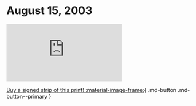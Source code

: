 # August 15, 2003

![](https://www.achewood.com/comic.php?date=08152003)

[Buy a signed strip of this print! :material-image-frame:](https://achewood-holiday-pop-up.myshopify.com/products/strip#08152003){ .md-button .md-button--primary }
